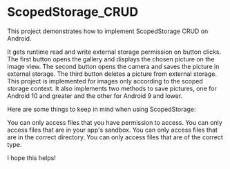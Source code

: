 # ScopedStorage_CRUD

This project demonstrates how to implement ScopedStorage CRUD on Android.

It gets runtime read and write external storage permission on button clicks.
The first button opens the gallery and displays the chosen picture on the image view.
The second button opens the camera and saves the picture in external storage.
The third button deletes a picture from external storage.
This project is implemented for images only according to the scoped storage context.
It also implements two methods to save pictures, one for Android 10 and greater and the other for Android 9 and lower.

Here are some things to keep in mind when using ScopedStorage:

You can only access files that you have permission to access.
You can only access files that are in your app's sandbox.
You can only access files that are in the correct directory.
You can only access files that are of the correct type.

I hope this helps!
